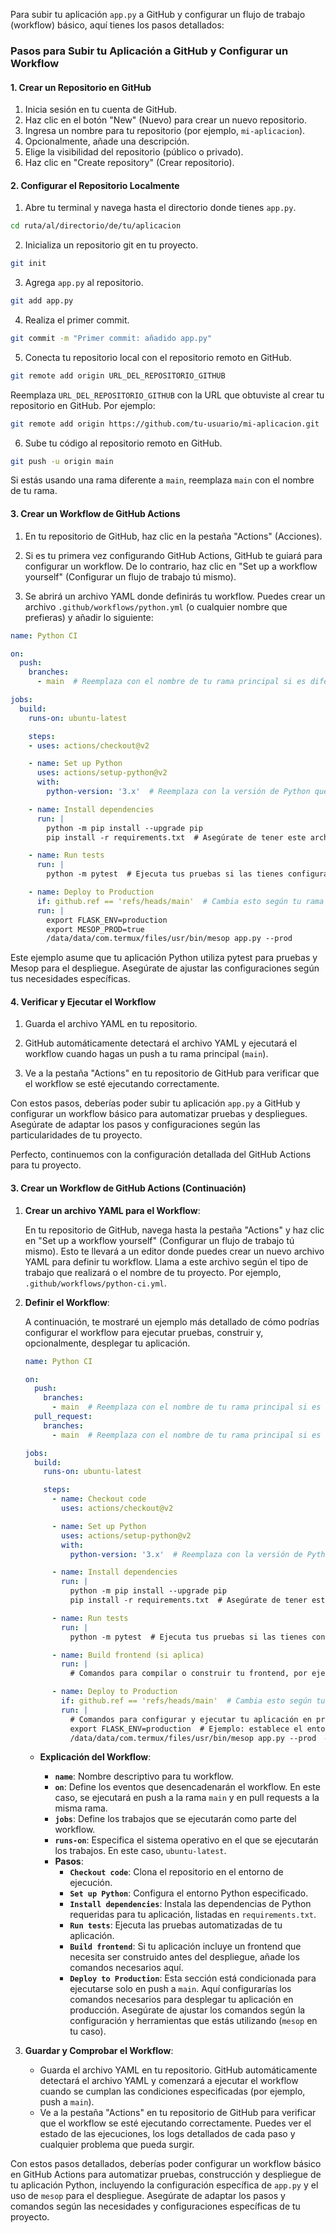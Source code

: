 Para subir tu aplicación `app.py` a GitHub y configurar un flujo de trabajo (workflow) básico, aquí tienes los pasos detallados:

### Pasos para Subir tu Aplicación a GitHub y Configurar un Workflow

#### 1. Crear un Repositorio en GitHub

1. Inicia sesión en tu cuenta de GitHub.
2. Haz clic en el botón "New" (Nuevo) para crear un nuevo repositorio.
3. Ingresa un nombre para tu repositorio (por ejemplo, `mi-aplicacion`).
4. Opcionalmente, añade una descripción.
5. Elige la visibilidad del repositorio (público o privado).
6. Haz clic en "Create repository" (Crear repositorio).

#### 2. Configurar el Repositorio Localmente

1. Abre tu terminal y navega hasta el directorio donde tienes `app.py`.

```bash
cd ruta/al/directorio/de/tu/aplicacion
```

2. Inicializa un repositorio git en tu proyecto.

```bash
git init
```

3. Agrega `app.py` al repositorio.

```bash
git add app.py
```

4. Realiza el primer commit.

```bash
git commit -m "Primer commit: añadido app.py"
```

5. Conecta tu repositorio local con el repositorio remoto en GitHub.

```bash
git remote add origin URL_DEL_REPOSITORIO_GITHUB
```

Reemplaza `URL_DEL_REPOSITORIO_GITHUB` con la URL que obtuviste al crear tu repositorio en GitHub. Por ejemplo:

```bash
git remote add origin https://github.com/tu-usuario/mi-aplicacion.git
```

6. Sube tu código al repositorio remoto en GitHub.

```bash
git push -u origin main
```

Si estás usando una rama diferente a `main`, reemplaza `main` con el nombre de tu rama.

#### 3. Crear un Workflow de GitHub Actions

1. En tu repositorio de GitHub, haz clic en la pestaña "Actions" (Acciones).

2. Si es tu primera vez configurando GitHub Actions, GitHub te guiará para configurar un workflow. De lo contrario, haz clic en "Set up a workflow yourself" (Configurar un flujo de trabajo tú mismo).

3. Se abrirá un archivo YAML donde definirás tu workflow. Puedes crear un archivo `.github/workflows/python.yml` (o cualquier nombre que prefieras) y añadir lo siguiente:

```yaml
name: Python CI

on:
  push:
    branches:
      - main  # Reemplaza con el nombre de tu rama principal si es diferente

jobs:
  build:
    runs-on: ubuntu-latest

    steps:
    - uses: actions/checkout@v2

    - name: Set up Python
      uses: actions/setup-python@v2
      with:
        python-version: '3.x'  # Reemplaza con la versión de Python que estás utilizando

    - name: Install dependencies
      run: |
        python -m pip install --upgrade pip
        pip install -r requirements.txt  # Asegúrate de tener este archivo si tienes dependencias

    - name: Run tests
      run: |
        python -m pytest  # Ejecuta tus pruebas si las tienes configuradas

    - name: Deploy to Production
      if: github.ref == 'refs/heads/main'  # Cambia esto según tu rama principal
      run: |
        export FLASK_ENV=production
        export MESOP_PROD=true
        /data/data/com.termux/files/usr/bin/mesop app.py --prod
```

Este ejemplo asume que tu aplicación Python utiliza pytest para pruebas y Mesop para el despliegue. Asegúrate de ajustar las configuraciones según tus necesidades específicas.

#### 4. Verificar y Ejecutar el Workflow

1. Guarda el archivo YAML en tu repositorio.

2. GitHub automáticamente detectará el archivo YAML y ejecutará el workflow cuando hagas un push a tu rama principal (`main`).

3. Ve a la pestaña "Actions" en tu repositorio de GitHub para verificar que el workflow se esté ejecutando correctamente.

Con estos pasos, deberías poder subir tu aplicación `app.py` a GitHub y configurar un workflow básico para automatizar pruebas y despliegues. Asegúrate de adaptar los pasos y configuraciones según las particularidades de tu proyecto.

Perfecto, continuemos con la configuración detallada del GitHub Actions para tu proyecto.

#### 3. Crear un Workflow de GitHub Actions (Continuación)

1. **Crear un archivo YAML para el Workflow**:

   En tu repositorio de GitHub, navega hasta la pestaña "Actions" y haz clic en "Set up a workflow yourself" (Configurar un flujo de trabajo tú mismo). Esto te llevará a un editor donde puedes crear un nuevo archivo YAML para definir tu workflow. Llama a este archivo según el tipo de trabajo que realizará o el nombre de tu proyecto. Por ejemplo, `.github/workflows/python-ci.yml`.

2. **Definir el Workflow**:

   A continuación, te mostraré un ejemplo más detallado de cómo podrías configurar el workflow para ejecutar pruebas, construir y, opcionalmente, desplegar tu aplicación.

   ```yaml
   name: Python CI

   on:
     push:
       branches:
         - main  # Reemplaza con el nombre de tu rama principal si es diferente
     pull_request:
       branches:
         - main  # Reemplaza con el nombre de tu rama principal si es diferente

   jobs:
     build:
       runs-on: ubuntu-latest

       steps:
         - name: Checkout code
           uses: actions/checkout@v2

         - name: Set up Python
           uses: actions/setup-python@v2
           with:
             python-version: '3.x'  # Reemplaza con la versión de Python que estás utilizando

         - name: Install dependencies
           run: |
             python -m pip install --upgrade pip
             pip install -r requirements.txt  # Asegúrate de tener este archivo si tienes dependencias

         - name: Run tests
           run: |
             python -m pytest  # Ejecuta tus pruebas si las tienes configuradas

         - name: Build frontend (si aplica)
           run: |
             # Comandos para compilar o construir tu frontend, por ejemplo, con npm o yarn

         - name: Deploy to Production
           if: github.ref == 'refs/heads/main'  # Cambia esto según tu rama principal
           run: |
             # Comandos para configurar y ejecutar tu aplicación en producción
             export FLASK_ENV=production  # Ejemplo: establece el entorno de Flask a producción
             /data/data/com.termux/files/usr/bin/mesop app.py --prod  # Ejemplo: comando para desplegar con Mesop

   ```

   - **Explicación del Workflow**:

     - **`name`**: Nombre descriptivo para tu workflow.
     - **`on`**: Define los eventos que desencadenarán el workflow. En este caso, se ejecutará en push a la rama `main` y en pull requests a la misma rama.
     - **`jobs`**: Define los trabajos que se ejecutarán como parte del workflow.
     - **`runs-on`**: Especifica el sistema operativo en el que se ejecutarán los trabajos. En este caso, `ubuntu-latest`.
     - **Pasos**:
       - **`Checkout code`**: Clona el repositorio en el entorno de ejecución.
       - **`Set up Python`**: Configura el entorno Python especificado.
       - **`Install dependencies`**: Instala las dependencias de Python requeridas para tu aplicación, listadas en `requirements.txt`.
       - **`Run tests`**: Ejecuta las pruebas automatizadas de tu aplicación.
       - **`Build frontend`**: Si tu aplicación incluye un frontend que necesita ser construido antes del despliegue, añade los comandos necesarios aquí.
       - **`Deploy to Production`**: Esta sección está condicionada para ejecutarse solo en push a `main`. Aquí configurarías los comandos necesarios para desplegar tu aplicación en producción. Asegúrate de ajustar los comandos según la configuración y herramientas que estás utilizando (`mesop` en tu caso).

3. **Guardar y Comprobar el Workflow**:

   - Guarda el archivo YAML en tu repositorio. GitHub automáticamente detectará el archivo YAML y comenzará a ejecutar el workflow cuando se cumplan las condiciones especificadas (por ejemplo, push a `main`).
   - Ve a la pestaña "Actions" en tu repositorio de GitHub para verificar que el workflow se esté ejecutando correctamente. Puedes ver el estado de las ejecuciones, los logs detallados de cada paso y cualquier problema que pueda surgir.

Con estos pasos detallados, deberías poder configurar un workflow básico en GitHub Actions para automatizar pruebas, construcción y despliegue de tu aplicación Python, incluyendo la configuración específica de `app.py` y el uso de `mesop` para el despliegue. Asegúrate de adaptar los pasos y comandos según las necesidades y configuraciones específicas de tu proyecto.
